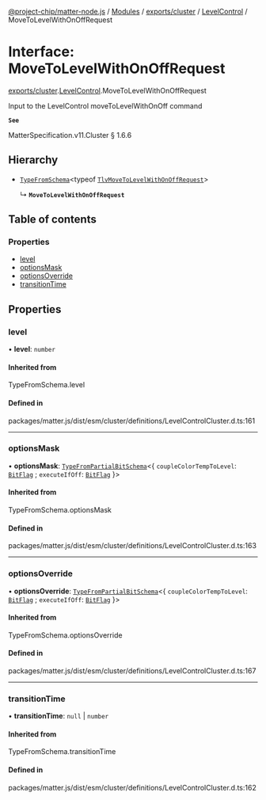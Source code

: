 [@project-chip/matter-node.js](../README.md) / [Modules](../modules.md) / [exports/cluster](../modules/exports_cluster.md) / [LevelControl](../modules/exports_cluster.LevelControl.md) / MoveToLevelWithOnOffRequest

# Interface: MoveToLevelWithOnOffRequest

[exports/cluster](../modules/exports_cluster.md).[LevelControl](../modules/exports_cluster.LevelControl.md).MoveToLevelWithOnOffRequest

Input to the LevelControl moveToLevelWithOnOff command

**`See`**

MatterSpecification.v11.Cluster § 1.6.6

## Hierarchy

- [`TypeFromSchema`](../modules/exports_tlv.md#typefromschema)\<typeof [`TlvMoveToLevelWithOnOffRequest`](../modules/exports_cluster.LevelControl.md#tlvmovetolevelwithonoffrequest)\>

  ↳ **`MoveToLevelWithOnOffRequest`**

## Table of contents

### Properties

- [level](exports_cluster.LevelControl.MoveToLevelWithOnOffRequest.md#level)
- [optionsMask](exports_cluster.LevelControl.MoveToLevelWithOnOffRequest.md#optionsmask)
- [optionsOverride](exports_cluster.LevelControl.MoveToLevelWithOnOffRequest.md#optionsoverride)
- [transitionTime](exports_cluster.LevelControl.MoveToLevelWithOnOffRequest.md#transitiontime)

## Properties

### level

• **level**: `number`

#### Inherited from

TypeFromSchema.level

#### Defined in

packages/matter.js/dist/esm/cluster/definitions/LevelControlCluster.d.ts:161

___

### optionsMask

• **optionsMask**: [`TypeFromPartialBitSchema`](../modules/exports_schema.md#typefrompartialbitschema)\<\{ `coupleColorTempToLevel`: [`BitFlag`](../modules/exports_schema.md#bitflag) ; `executeIfOff`: [`BitFlag`](../modules/exports_schema.md#bitflag)  }\>

#### Inherited from

TypeFromSchema.optionsMask

#### Defined in

packages/matter.js/dist/esm/cluster/definitions/LevelControlCluster.d.ts:163

___

### optionsOverride

• **optionsOverride**: [`TypeFromPartialBitSchema`](../modules/exports_schema.md#typefrompartialbitschema)\<\{ `coupleColorTempToLevel`: [`BitFlag`](../modules/exports_schema.md#bitflag) ; `executeIfOff`: [`BitFlag`](../modules/exports_schema.md#bitflag)  }\>

#### Inherited from

TypeFromSchema.optionsOverride

#### Defined in

packages/matter.js/dist/esm/cluster/definitions/LevelControlCluster.d.ts:167

___

### transitionTime

• **transitionTime**: ``null`` \| `number`

#### Inherited from

TypeFromSchema.transitionTime

#### Defined in

packages/matter.js/dist/esm/cluster/definitions/LevelControlCluster.d.ts:162
